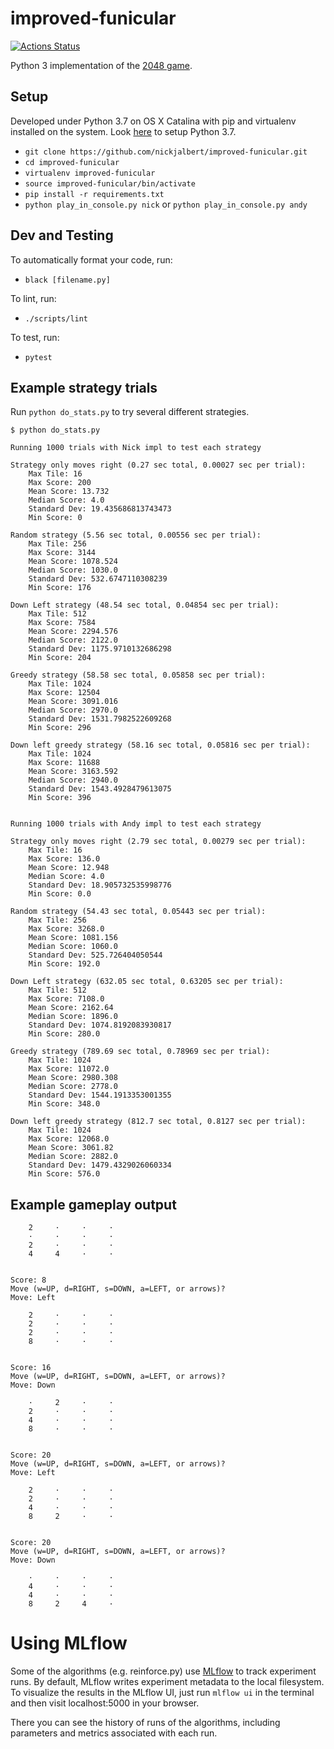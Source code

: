 # improved-funicular

[![Actions Status](https://github.com/nickjalbert/improved-funicular/workflows/Python%20Lint%20and%20Test/badge.svg)](https://github.com/nickjalbert/improved-funicular/actions)

Python 3 implementation of the [2048 game](https://play2048.co/).

## Setup

Developed under Python 3.7 on OS X Catalina with pip and virtualenv installed
on the system.  Look [here](https://stackoverflow.com/a/23842752) to setup
Python 3.7.

* `git clone https://github.com/nickjalbert/improved-funicular.git`
* `cd improved-funicular`
* `virtualenv improved-funicular`
* `source improved-funicular/bin/activate`
* `pip install -r requirements.txt`
* `python play_in_console.py nick` or `python play_in_console.py andy`

## Dev and Testing

To automatically format your code, run:

* `black [filename.py]`

To lint, run:

* `./scripts/lint`

To test, run:

* `pytest`

## Example strategy trials

Run `python do_stats.py` to try several different strategies.

```
$ python do_stats.py

Running 1000 trials with Nick impl to test each strategy

Strategy only moves right (0.27 sec total, 0.00027 sec per trial):
	Max Tile: 16
	Max Score: 200
	Mean Score: 13.732
	Median Score: 4.0
	Standard Dev: 19.435686813743473
	Min Score: 0

Random strategy (5.56 sec total, 0.00556 sec per trial):
	Max Tile: 256
	Max Score: 3144
	Mean Score: 1078.524
	Median Score: 1030.0
	Standard Dev: 532.6747110308239
	Min Score: 176

Down Left strategy (48.54 sec total, 0.04854 sec per trial):
	Max Tile: 512
	Max Score: 7584
	Mean Score: 2294.576
	Median Score: 2122.0
	Standard Dev: 1175.9710132686298
	Min Score: 204

Greedy strategy (58.58 sec total, 0.05858 sec per trial):
	Max Tile: 1024
	Max Score: 12504
	Mean Score: 3091.016
	Median Score: 2970.0
	Standard Dev: 1531.7982522609268
	Min Score: 296

Down left greedy strategy (58.16 sec total, 0.05816 sec per trial):
	Max Tile: 1024
	Max Score: 11688
	Mean Score: 3163.592
	Median Score: 2940.0
	Standard Dev: 1543.4928479613075
	Min Score: 396


Running 1000 trials with Andy impl to test each strategy

Strategy only moves right (2.79 sec total, 0.00279 sec per trial):
	Max Tile: 16
	Max Score: 136.0
	Mean Score: 12.948
	Median Score: 4.0
	Standard Dev: 18.905732535998776
	Min Score: 0.0

Random strategy (54.43 sec total, 0.05443 sec per trial):
	Max Tile: 256
	Max Score: 3268.0
	Mean Score: 1081.156
	Median Score: 1060.0
	Standard Dev: 525.726404050544
	Min Score: 192.0

Down Left strategy (632.05 sec total, 0.63205 sec per trial):
	Max Tile: 512
	Max Score: 7108.0
	Mean Score: 2162.64
	Median Score: 1896.0
	Standard Dev: 1074.8192083930817
	Min Score: 280.0

Greedy strategy (789.69 sec total, 0.78969 sec per trial):
	Max Tile: 1024
	Max Score: 11072.0
	Mean Score: 2980.308
	Median Score: 2778.0
	Standard Dev: 1544.1913353001355
	Min Score: 348.0

Down left greedy strategy (812.7 sec total, 0.8127 sec per trial):
	Max Tile: 1024
	Max Score: 12068.0
	Mean Score: 3061.82
	Median Score: 2882.0
	Standard Dev: 1479.4329026060334
	Min Score: 576.0
```

## Example gameplay output

```
    2     ·     ·     ·
    ·     ·     ·     ·
    2     ·     ·     ·
    4     4     ·     ·


Score: 8
Move (w=UP, d=RIGHT, s=DOWN, a=LEFT, or arrows)?
Move: Left

    2     ·     ·     ·
    2     ·     ·     ·
    2     ·     ·     ·
    8     ·     ·     ·


Score: 16
Move (w=UP, d=RIGHT, s=DOWN, a=LEFT, or arrows)?
Move: Down

    ·     2     ·     ·
    2     ·     ·     ·
    4     ·     ·     ·
    8     ·     ·     ·


Score: 20
Move (w=UP, d=RIGHT, s=DOWN, a=LEFT, or arrows)?
Move: Left

    2     ·     ·     ·
    2     ·     ·     ·
    4     ·     ·     ·
    8     2     ·     ·


Score: 20
Move (w=UP, d=RIGHT, s=DOWN, a=LEFT, or arrows)?
Move: Down

    ·     ·     ·     ·
    4     ·     ·     ·
    4     ·     ·     ·
    8     2     4     ·
```

# Using MLflow
Some of the algorithms (e.g. reinforce.py) use [MLflow](https://mlflow.org/)
to track experiment runs. By default, MLflow writes experiment metadata to the
local filesystem. To visualize the results in the MLflow UI, just
run `mlflow ui` in the terminal and then visit localhost:5000 in your browser.

There you can see the history of runs of the algorithms, including parameters
and metrics associated with each run.
